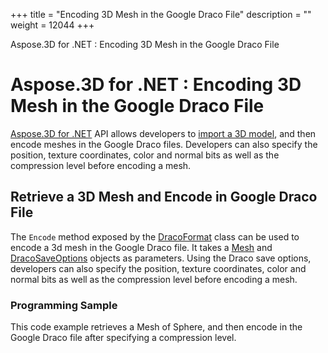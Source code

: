 +++
title = "Encoding 3D Mesh in the Google Draco File" 
description = "" 
weight = 12044 
+++

Aspose.3D for .NET : Encoding 3D Mesh in the Google Draco File  

# Aspose.3D for .NET : Encoding 3D Mesh in the Google Draco File


[Aspose.3D for .NET](https://www.aspose.com/products/3d/net) API allows developers to [import a 3D model](https://docs2.aspose.com/3d/net/developerguide/creatingloadingandsaving3dscene/create+and+read+an+existing+3d+scene#createandreadanexisting3dscene-readinga3dscene), and then encode meshes in the Google Draco files. Developers can also specify the position, texture coordinates, color and normal bits as well as the compression level before encoding a mesh.

## Retrieve a 3D Mesh and Encode in Google Draco File

The `Encode` method exposed by the [DracoFormat](https://apireference.aspose.com/net/3d/aspose.threed.formats/dracoformat) class can be used to encode a 3d mesh in the Google Draco file. It takes a [Mesh](https://apireference.aspose.com/net/3d/aspose.threed.entities/mesh) and [DracoSaveOptions](https://apireference.aspose.com/net/3d/aspose.threed.formats.draco/dracosaveoptions) objects as parameters. Using the Draco save options, developers can also specify the position, texture coordinates, color and normal bits as well as the compression level before encoding a mesh.

### Programming Sample

This code example retrieves a Mesh of Sphere, and then encode in the Google Draco file after specifying a compression level.

